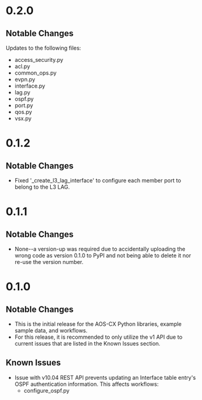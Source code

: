 # 0.2.0

## Notable Changes
Updates to the following files:

* access_security.py
* acl.py
* common_ops.py
* evpn.py
* interface.py
* lag.py
* ospf.py
* port.py
* qos.py
* vsx.py

# 0.1.2

## Notable Changes
* Fixed '_create_l3_lag_interface' to configure each member port to belong to the L3 LAG.

# 0.1.1

## Notable Changes
* None--a version-up was required due to accidentally uploading the wrong code as version 0.1.0 to PyPI and not being able to delete it nor re-use the version number.

# 0.1.0

## Notable Changes
* This is the initial release for the AOS-CX Python libraries, example sample data, and workflows.
* For this release, it is recommended to only utilize the v1 API due to current issues that are listed in the Known Issues section.

## Known Issues
 * Issue with v10.04 REST API prevents updating an Interface table entry's OSPF authentication information. This affects workflows:
    * configure_ospf.py